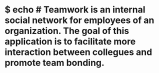 # $ echo # Teamwork is an internal social network for employees of an organization. The goal of this application is to facilitate more interaction between collegues and promote team bonding. 

